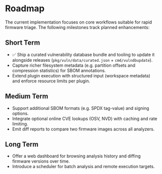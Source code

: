 # Roadmap

The current implementation focuses on core workflows suitable for rapid firmware
triage. The following milestones track planned enhancements:

## Short Term

- ✅ Ship a curated vulnerability database bundle and tooling to update it
  alongside releases (`pkg/vuln/data/curated.json` + `cmd/vulndbupdate`).
- Capture richer filesystem metadata (e.g. partition offsets and compression
  statistics) for SBOM annotations.
- Extend plugin execution with structured input (workspace metadata) and
  enforce resource limits per plugin.

## Medium Term

- Support additional SBOM formats (e.g. SPDX tag-value) and signing options.
- Integrate optional online CVE lookups (OSV, NVD) with caching and rate limiting.
- Emit diff reports to compare two firmware images across all analyzers.

## Long Term

- Offer a web dashboard for browsing analysis history and diffing firmware
  versions over time.
- Introduce a scheduler for batch analysis and remote execution targets.
